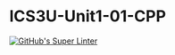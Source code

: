 # ICS3U-Unit1-01-CPP

[![GitHub's Super Linter](https://github.com/Dahrio-Francois/ICS3U-Unit1-01-CPP/workflows/GitHub's%20Super%20Linter/badge.svg)](https://github.com/Dahrio-Francois/ICS3U-Unit1-01-CPP/actions)
